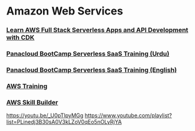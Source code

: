# Amazon Web Services

### [Learn AWS Full Stack Serverless Apps and API Development with CDK](https://github.com/panacloud-modern-global-apps/full-stack-serverless-cdk)

### [Panacloud BootCamp Serverless SaaS Training (Urdu)](https://www.youtube.com/playlist?list=PLF32E4w-uhaP0SVwqlC8De-En-4CEQnAk)

### [Panacloud BootCamp Serverless SaaS Training (English)](https://www.youtube.com/playlist?list=PLfE-eWQ6cwuMBzR-bDU9FFzSvs0wQvR0J)

### [AWS Training](https://www.aws.training/)

### [AWS Skill Builder](https://explore.skillbuilder.aws/learn)


https://youtu.be/_U0pTlpyMGg
https://www.youtube.com/playlist?list=PLinedj3B30sA0V3kLZoV0qEo5nOLyRjYA
